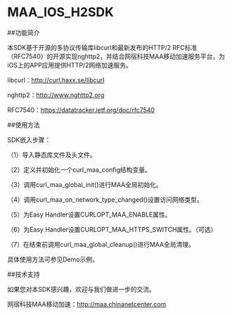 # MAA_IOS_H2SDK

##功能简介

本SDK基于开源的多协议传输库libcurl和最新发布的HTTP/2 RFC标准（RFC7540）的开源实现nghttp2，并结合网宿科技MAA移动加速服务平台，为iOS上的APP应用提供HTTP/2网络加速服务。

libcurl：http://curl.haxx.se/libcurl

nghttp2：http://www.nghttp2.org

RFC7540：https://datatracker.ietf.org/doc/rfc7540


##使用方法

SDK嵌入步骤：

（1）导入静态库文件及头文件。

（2）定义并初始化一个curl_maa_config结构变量。

（3）调用curl_maa_global_init()进行MAA全局初始化。

（4）调用curl_maa_on_network_type_changed()设置访问网络类型。

（5）为Easy Handler设置CURLOPT_MAA_ENABLE属性。

（6）为Easy Handler设置CURLOPT_MAA_HTTPS_SWITCH属性。（可选）

（7）在结束前调用curl_maa_global_cleanup()进行MAA全局清理。

具体使用方法可参见Demo示例。

##技术支持

如果您对本SDK感兴趣，欢迎与我们做进一步的交流。

网宿科技MAA移动加速：http://maa.chinanetcenter.com
